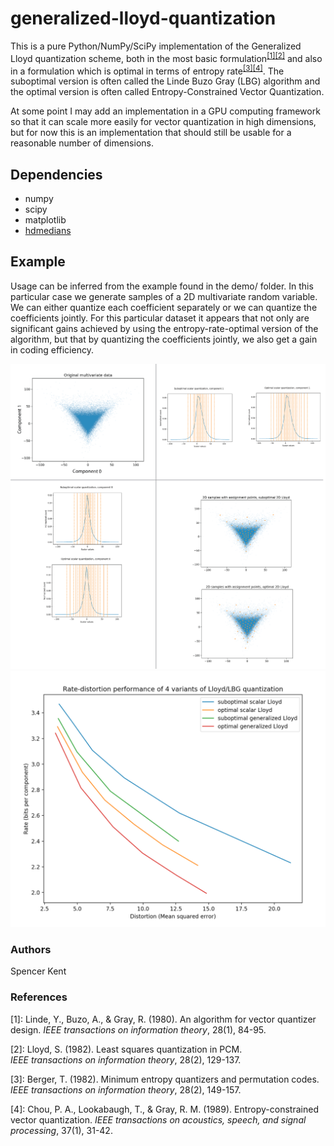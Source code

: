 generalized-lloyd-quantization
==============================
This is a pure Python/NumPy/SciPy implementation of the Generalized Lloyd quantization scheme, 
both in the most basic formulation<sup>[[1]](#ref1)</sup><sup>[[2]](#ref1)</sup> and also in 
a formulation which is optimal in terms of entropy rate<sup>[[3]](#ref1)</sup><sup>[[4]](#ref1)</sup>.
The suboptimal version is often called the Linde Buzo Gray (LBG) algorithm and the optimal 
version is often called Entropy-Constrained Vector Quantization.

At some point I may add an implementation in a GPU computing framework so that it can scale more
easily for vector quantization in high dimensions, but for now this is an implementation that
should still be usable for a reasonable number of dimensions.

## Dependencies
* numpy
* scipy
* matplotlib
* [hdmedians](https://github.com/daleroberts/hdmedians)

## Example
Usage can be inferred from the example found in the demo/ folder. In this particular case we 
generate samples of a 2D multivariate random variable. We can either quantize each coefficient
separately or we can quantize the coefficients jointly. For this particular dataset it appears 
that not only are significant gains achieved by using the entropy-rate-optimal version of the 
algorithm, but that by quantizing the coefficients jointly, we also get a gain in coding 
efficiency.

![alt text](generalized_lloyd_quantization/demo/plots/composite_demo_fig.png)
![alt text](generalized_lloyd_quantization/demo/plots/rd_performance_example.png)

### Authors
Spencer Kent

### References
[<a name="ref1">1</a>]: Linde, Y., Buzo, A., & Gray, R. (1980). 
An algorithm for vector quantizer design. 
_IEEE transactions on information theory_, 28(1), 84-95.

[<a name="ref2">2</a>]: Lloyd, S. (1982).  Least squares quantization in PCM.  
_IEEE transactions on information theory_, 28(2), 129-137.

[<a name="ref3">3</a>]: Berger, T. (1982). 
Minimum entropy quantizers and permutation codes. 
_IEEE transactions on information theory_, 28(2), 149-157.

[<a name="ref3">4</a>]: Chou, P. A., Lookabaugh, T., & Gray, R. M. (1989). 
Entropy-constrained vector quantization. 
_IEEE transactions on acoustics, speech, and signal processing_, 37(1), 31-42.
